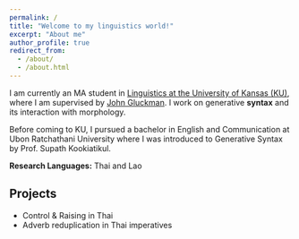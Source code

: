 ```yaml
---
permalink: /
title: "Welcome to my linguistics world!"
excerpt: "About me"
author_profile: true
redirect_from: 
  - /about/
  - /about.html
---
```


I am currently an MA student in [Linguistics at the University of Kansas (KU)](https://linguistics.ku.edu), where I am supervised by [John Gluckman](https://www.jgluckman.com/index.html). I work on generative **syntax** and its interaction with morphology. 

Before coming to KU, I pursued a bachelor in English and Communication at Ubon Ratchathani University where I was introduced to Generative Syntax by Prof. Supath Kookiatikul. 

**Research Languages:** Thai and Lao

## Projects
  - Control & Raising in Thai
  - Adverb reduplication in Thai imperatives
